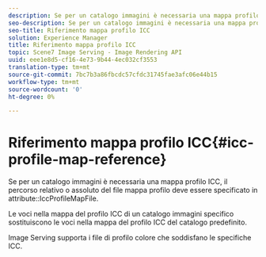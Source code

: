 ```yaml
---
description: Se per un catalogo immagini è necessaria una mappa profilo ICC, il percorso relativo o assoluto del file mappa profilo deve essere specificato nell’attributo IccProfileMapFile.
seo-description: Se per un catalogo immagini è necessaria una mappa profilo ICC, il percorso relativo o assoluto del file mappa profilo deve essere specificato nell’attributo IccProfileMapFile.
seo-title: Riferimento mappa profilo ICC
solution: Experience Manager
title: Riferimento mappa profilo ICC
topic: Scene7 Image Serving - Image Rendering API
uuid: eee1e8d5-cf16-4e73-9b44-4ec032cf3553
translation-type: tm+mt
source-git-commit: 7bc7b3a86fbcdc57cfdc31745fae3afc06e44b15
workflow-type: tm+mt
source-wordcount: '0'
ht-degree: 0%

---
```



# Riferimento mappa profilo ICC{#icc-profile-map-reference}

Se per un catalogo immagini è necessaria una mappa profilo ICC, il percorso relativo o assoluto del file mappa profilo deve essere specificato in attribute::IccProfileMapFile.

Le voci nella mappa del profilo ICC di un catalogo immagini specifico sostituiscono le voci nella mappa del profilo ICC del catalogo predefinito.

Image Serving supporta i file di profilo colore che soddisfano le specifiche ICC.

